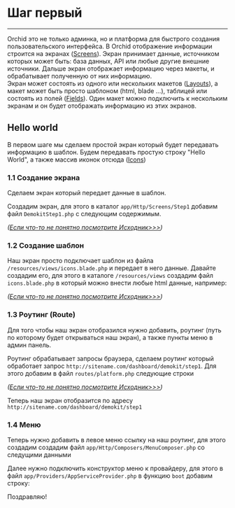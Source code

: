 # Шаг первый
----------

Orchid это не только админка, но и платформа для быстрого создания пользовательского интерфейса.
В Orchid отображение информации строится на экранах ([Screens](https://orchid.software/ru/docs/screens)). Экран принимает данные, источником которых может быть: база данных, API или любые другие внешние источники.
Дальше экран отображает информацию через макеты, и обрабатывает полученную от них информацию.  
Экран может состоять из одного или нескольких макетов ([Layouts](https://orchid.software/ru/docs/layouts)), а макет может быть просто шаблоном (html, blade ...), таблицей или состоять из полей ([Fields](https://orchid.software/ru/docs/field)).
Один макет можно подключить к нескольким экранам и он будет отображать информацию из этих экранов.

## Hello world

В первом шаге мы сделаем простой экран который будет передавать информацию в шаблон.
Будем передавать простую строку "Hello World", а также массив иконок отсюда ([Icons](https://orchid.software/ru/icons/))
 
### 1.1 Создание экрана

Сделаем экран который передает данные в шаблон.

Создадим экран, для этого в каталог `app/Http/Screens/Step1` добавим файл `DemokitStep1.php` с следующим содержимым.

<file prefix="DEMOKIT_PATH" file="/src/Http/Screens/Step1/DemokitStep1.php" strings="4-7,9-31,35-40,317-321,323-332,336-346,353-356" />

_([Если что-то не понятно посмотрите Исходник>>>](https://github.com/orchidcommunity/DemoKit/blob/master/src/Http/Screens/Step1/DemokitStep1.php))_

### 1.2 Создание шаблон

Наш экран просто подключает шаблон из файла `/resources/views/icons.blade.php` и передает в него данные.
Давайте создадим его, для этого в каталоге `/resources/views` создадим файл `icons.blade.php` в который можно внести любые html данные, например:

<file prefix="DEMOKIT_PATH" file="/resources/views/layouts/icons.blade.php" strings="23-34" />

_([Если что-то не понятно посмотрите Исходник>>>](https://github.com/orchidcommunity/DemoKit/blob/master/resources/views/layouts/icons.blade.php))_

### 1.3 Роутинг (Route)

Для того чтобы наш экран отобразился нужно добавить, роутинг (путь по которому будет открываться наш экран), а также пункты меню в админ панель.

Роутинг обрабатывает запросы браузера, сделаем роутинг который обработает запрос `http://sitename.com/dashboard/demokit/step1`.
Для этого добавим в файл `routes/platform.php` следующие строки

<file prefix="DEMOKIT_PATH" file="/routes/route.php" strings="3,9,10" />

_([Если что-то не понятно посмотрите Исходник>>>](https://github.com/orchidcommunity/DemoKit/blob/master/routes/route.php))_

Теперь наш экран отобразится по адресу `http://sitename.com/dashboard/demokit/step1`

### 1.4 Меню

Теперь нужно добавить в левое меню ссылку на наш роутинг, для этого создадим создадим файл `app/Http/Composers/MenuComposer.php` со следущими данными

<file prefix="DEMOKIT_PATH" file="/src/Providers/MenuComposer.php" strings="5-33,35-42,76-78" />

Далее нужно подключить конструктор меню к провайдеру, для этого в файл `app/Providers/AppServiceProvider.php` в функцию `boot` добавим строку:

<file prefix="DEMOKIT_PATH" file="/src/Providers/DemoKitProvider.php" strings="22" />

Поздравляю!